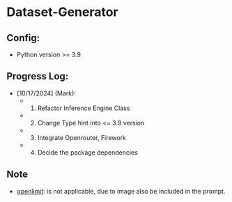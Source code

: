 # Dataset-Generator

## Config:

* Python version >= 3.9

## Progress Log:

* [10/17/2024] (Mark): 
    * 1. Refactor Inference Engine Class
    * 2. Change Type hint into <= 3.9 version
    * 3. Integrate Openrouter, Firework
    * 4. Decide the package dependencies

## Note

* [openlimit](https://github.com/shobrook/openlimit): is not applicable, due to image also be included in the prompt.